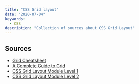 ```yaml
---
title: "CSS Grid layout"
date: "2020-07-04"
keywords:
  - CSS
description: "Collection of sources about CSS Grid Layout"
---
```


## Sources

* [Grid Cheatsheet](https://yoksel.github.io/grid-cheatsheet/)
* [A Complete Guide to Grid](https://css-tricks.com/snippets/css/complete-guide-grid/)
* [CSS Grid Layout Module Level 1](https://www.w3.org/TR/css-grid-1)
* [CSS Grid Layout Module Level 2](https://www.w3.org/TR/css-grid-2/)

